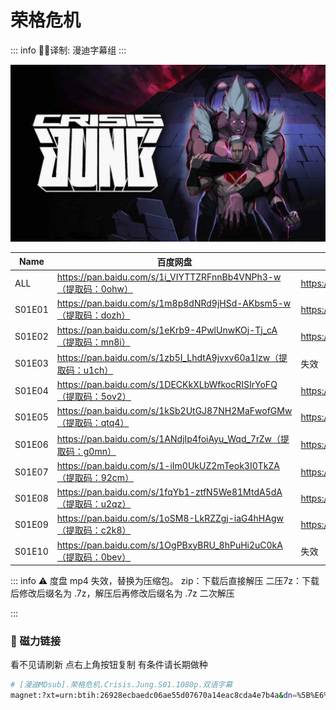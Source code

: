 # 荣格危机

::: info
✍🏻译制: 漫迪字幕组
:::

![81237030.jpg](81237030.jpg)

| Name | 百度网盘 | 阿里云盘 | TearCloud | MDpan |
| --- | --- | --- | --- | --- |
| ALL | https://pan.baidu.com/s/1i_VIYTTZRFnnBb4VNPh3-w（提取码：0ohw） | https://www.aliyundrive.com/s/SXfWPPQTZXP | https://kita.teracloud.jp/share/117272232727bf18 | https://mdpan.tk/%E8%8D%A3%E6%A0%BC%E5%8D%B1%E6%9C%BA |
| S01E01 | https://pan.baidu.com/s/1m8p8dNRd9jHSd-AKbsm5-w（提取码：dozh） | https://www.aliyundrive.com/s/SXfWPPQTZXP | https://kita.teracloud.jp/share/117272232727bf18 |  |
| S01E02 | https://pan.baidu.com/s/1eKrb9-4PwlUnwKOj-Tj_cA（提取码：mn8i） | https://www.aliyundrive.com/s/SXfWPPQTZXP | https://kita.teracloud.jp/share/117272232727bf18 |  |
| S01E03 | https://pan.baidu.com/s/1zb5I_LhdtA9jvxv60a1lzw（提取码：u1ch） | 失效 | https://kita.teracloud.jp/share/117272232727bf18 |  |
| S01E04 | https://pan.baidu.com/s/1DECKkXLbWfkocRISIrYoFQ（提取码：5ov2） | https://www.aliyundrive.com/s/SXfWPPQTZXP | https://kita.teracloud.jp/share/117272232727bf18 |  |
| S01E05 | https://pan.baidu.com/s/1kSb2UtGJ87NH2MaFwofGMw（提取码：qtq4） | https://www.aliyundrive.com/s/SXfWPPQTZXP | https://kita.teracloud.jp/share/117272232727bf18 |  |
| S01E06 | https://pan.baidu.com/s/1ANdjIp4foiAyu_Wqd_7rZw（提取码：g0mn） | https://www.aliyundrive.com/s/SXfWPPQTZXP | https://kita.teracloud.jp/share/117272232727bf18 |  |
| S01E07 | https://pan.baidu.com/s/1-iIm0UkUZ2mTeok3I0TkZA（提取码：92cm） | https://www.aliyundrive.com/s/SXfWPPQTZXP | https://kita.teracloud.jp/share/117272232727bf18 |  |
| S01E08 | https://pan.baidu.com/s/1fqYb1-ztfN5We81MtdA5dA（提取码：u2qz） | https://www.aliyundrive.com/s/SXfWPPQTZXP | https://kita.teracloud.jp/share/117272232727bf18 |  |
| S01E09 | https://pan.baidu.com/s/1oSM8-LkRZZgj-iaG4hHAgw（提取码：c2k8） | https://www.aliyundrive.com/s/SXfWPPQTZXP | https://kita.teracloud.jp/share/117272232727bf18 |  |
| S01E10 | https://pan.baidu.com/s/1OgPBxyBRU_8hPuHi2uC0kA（提取码：0bev） | 失效 | https://kita.teracloud.jp/share/117272232727bf18 |  |

::: info
⚠️ 度盘 mp4 失效，替换为压缩包。
zip：下载后直接解压
二压7z：下载后修改后缀名为 .7z，解压后再修改后缀名为 .7z 二次解压

:::

### 🧲 磁力链接

看不见请刷新 点右上角按钮复制 有条件请长期做种

```bash
# [漫迪MDsub].荣格危机.Crisis.Jung.S01.1080p.双语字幕
magnet:?xt=urn:btih:26928ecbaedc06ae55d07670a14eac8cda4e7b4a&dn=%5B%E6%BC%AB%E8%BF%AAMDsub%5D.%E8%8D%A3%E6%A0%BC%E5%8D%B1%E6%9C%BA.Crisis.Jung.S01.1080p.%E5%8F%8C%E8%AF%AD%E5%AD%97%E5%B9%95&tr=http%3A%2F%2Falltorrents.net%3A80%2Fbt%2Fannounce.php&tr=http%3A%2F%2Fbluebird-hd.org%2Fannounce.php&tr=http%3A%2F%2Fwww.thetradersden.org%2Fforums%2Ftracker%2Fannounce.php&tr=http%3A%2F%2Ftracker.trancetraffic.com%3A80%2Fannounce.php&tr=http%3A%2F%2Firrenhaus.dyndns.dk%3A80%2Fannounce.php&tr=http%3A%2F%2F1337.abcvg.info%3A80%2Fannounce&tr=http%3A%2F%2Fbt.beatrice-raws.org%3A80%2Fannounce&tr=http%3A%2F%2Fwww.tribalmixes.com%3A80%2Fannounce.php&tr=http%3A%2F%2Fwww.wareztorrent.com%3A80%2Fannounce
```